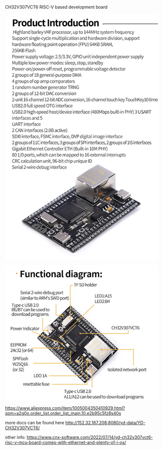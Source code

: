 CH32V307VCT6 RISC-V based development board

![image](https://github.com/yym36100/RISC-V_CH32V307VCT6/blob/main/Sfea2b84a585d4c589b0d558fd6c9f805y.jpg)

![image](https://github.com/yym36100/RISC-V_CH32V307VCT6/blob/main/Capture.JPG)

https://www.aliexpress.com/item/1005004350410929.html?spm=a2g0o.order_list.order_list_main.10.e2b95c5fz8s40s

more docs can be found here
http://152.32.187.208:8080/yd-data/YD-CH32V307VCT6/

other info:
https://www.cnx-software.com/2022/07/14/yd-ch32v307vct6-risc-v-mcu-board-comes-with-ethernet-and-plenty-of-i-os/
